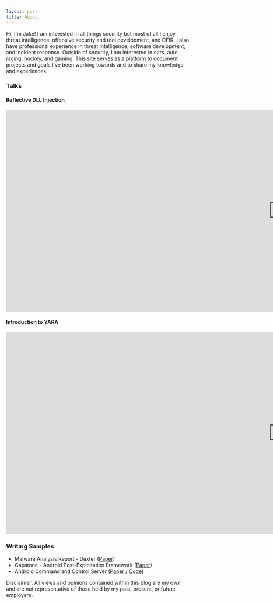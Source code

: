 ```yaml
---
layout: post
title: About
---
```

Hi, I'm Jake! I am interested in all things security but most of all I enjoy threat intelligence, offensive security and tool development, and DFIR. I also have professional experience in threat intelligence, software development, and incident response. Outside of security, I am interested in cars, auto racing, hockey, and gaming. This site serves as a platform to document projects and goals I've been working towards and to share my knowledge and experiences. 

### Talks
#### Reflective DLL Injection

<iframe width="1519" height="553" src="https://www.youtube.com/embed/jg0CmrwEcNs" title="Reflective DLL Injection - Jake McLellan" frameborder="0" allow="accelerometer; autoplay; clipboard-write; encrypted-media; gyroscope; picture-in-picture" allowfullscreen></iframe>

#### Introduction to YARA

<iframe width="1519" height="553" src="https://www.youtube.com/embed/RuXCpubd8AI" title="Intro to Yara   Jake M" frameborder="0" allow="accelerometer; autoplay; clipboard-write; encrypted-media; gyroscope; picture-in-picture" allowfullscreen></iframe>


### Writing Samples
- Malware Analysis Report - Dexter ([Paper](/assets/writingsample/malware_analysis.pdf))
- Capstone - Android Post-Exploitation Framework ([Paper](/assets/writingsample/capstone.pdf))
- Android Command and Control Server ([Paper](/assets/writingsample/mobile_security_final.pdf) / [Code](https://github.com/JrM2628/MobileC2))

Disclaimer: All views and opinions contained within this blog are my own and are not representative of those held by my past, present, or future employers.